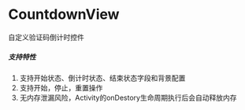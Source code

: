 # CountdownView
自定义验证码倒计时控件

##### 支持特性
1. 支持开始状态、倒计时状态、结束状态字段和背景配置
2. 支持开始，停止，重置操作
3. 无内存泄漏风险，Activity的onDestory生命周期执行后会自动释放内存
